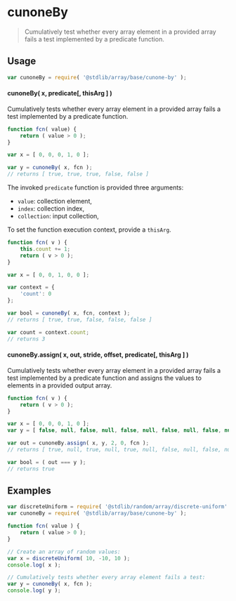 
<!--

@license Apache-2.0

Copyright (c) 2024 The Stdlib Authors.

Licensed under the Apache License, Version 2.0 (the "License");
you may not use this file except in compliance with the License.
You may obtain a copy of the License at

   http://www.apache.org/licenses/LICENSE-2.0

Unless required by applicable law or agreed to in writing, software
distributed under the License is distributed on an "AS IS" BASIS,
WITHOUT WARRANTIES OR CONDITIONS OF ANY KIND, either express or implied.
See the License for the specific language governing permissions and
limitations under the License.

-->

# cunoneBy

> Cumulatively test whether every array element in a provided array fails a test implemented by a predicate function.

<section class="usage">

## Usage

```javascript
var cunoneBy = require( '@stdlib/array/base/cunone-by' );
```

#### cunoneBy( x, predicate\[, thisArg ] )

Cumulatively tests whether every array element in a provided array fails a test implemented by a predicate function.

```javascript
function fcn( value) {
    return ( value > 0 );
}

var x = [ 0, 0, 0, 1, 0 ];

var y = cunoneBy( x, fcn );
// returns [ true, true, true, false, false ]
```



The invoked `predicate` function is provided three arguments:

-   `value`: collection element,
-   `index`: collection index,
-   `collection`: input collection,

To set the function execution context, provide a `thisArg`.

```javascript
function fcn( v ) {
    this.count += 1;
    return ( v > 0 );
}

var x = [ 0, 0, 1, 0, 0 ];

var context = {
    'count': 0
};

var bool = cunoneBy( x, fcn, context );
// returns [ true, true, false, false, false ]

var count = context.count;
// returns 3
```

#### cunoneBy.assign( x, out, stride, offset, predicate\[, thisArg ] )

Cumulatively tests whether every array element in a provided array fails a test implemented by a predicate function and assigns the values to elements in a provided output array.

```javascript
function fcn( v ) {
    return ( v > 0 );
}

var x = [ 0, 0, 0, 1, 0 ];
var y = [ false, null, false, null, false, null, false, null, false, null ];

var out = cunoneBy.assign( x, y, 2, 0, fcn );
// returns [ true, null, true, null, true, null, false, null, false, null ]

var bool = ( out === y );
// returns true
```

</section>

<!-- /.usage -->

<section class="notes">

</section>

<!-- /.notes -->

<section class="examples">

## Examples

<!-- eslint no-undef: "error" -->

```javascript
var discreteUniform = require( '@stdlib/random/array/discrete-uniform' );
var cunoneBy = require( '@stdlib/array/base/cunone-by' );

function fcn( value ) {
    return ( value > 0 );
}

// Create an array of random values:
var x = discreteUniform( 10, -10, 10 );
console.log( x );

// Cumulatively tests whether every array element fails a test:
var y = cunoneBy( x, fcn );
console.log( y );
```

</section>

<!-- /.examples -->

<!-- Section for related `stdlib` packages. Do not manually edit this section, as it is automatically populated. -->

<section class="related">

</section>

<!-- /.related -->

<!-- Section for all links. Make sure to keep an empty line after the `section` element and another before the `/section` close. -->

<section class="links">

</section>

<!-- /.links -->
